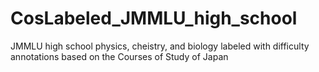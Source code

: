 # CosLabeled_JMMLU_high_school
JMMLU high school physics, cheistry, and biology labeled with difficulty annotations based on the Courses of Study of Japan
